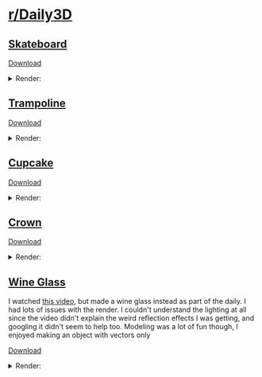 # [r/Daily3D](https://www.reddit.com/r/Daily3D/)

## [Skateboard](https://www.reddit.com/r/Daily3D/comments/1md5z1x/daily3d_for_250730skateboard/)
[Download](https://github.com/ThePeacook/Blender-Portfolio/raw/refs/heads/main/Daily3D%20Reddit/Files/Skateboard.blend)
<details>
  <summary>Render:</summary>
  <img src="https://github.com/ThePeacook/Blender-Portfolio/blob/main/Daily3D%20Reddit/Images/Skateboard.png" width="500">
</details>

## [Trampoline](https://www.reddit.com/r/Daily3D/comments/1m8yjb8/daily3d_for_250725trampoline/)
[Download](https://github.com/ThePeacook/Blender-Portfolio/raw/refs/heads/main/Daily3D%20Reddit/Files/Trampoline.blend)
<details>
  <summary>Render:</summary>
  <img src="https://github.com/ThePeacook/Blender-Portfolio/blob/main/Daily3D%20Reddit/Images/Trampoline.png" width="500">
</details>

## [Cupcake](https://www.reddit.com/r/Daily3D/comments/1m78mjx/daily3d_for_250723cupcake/)
[Download](https://github.com/ThePeacook/Blender-Portfolio/raw/refs/heads/main/Daily3D%20Reddit/Files/Cupcake.blend)
<details>
  <summary>Render:</summary>
  <img src="https://github.com/ThePeacook/Blender-Portfolio/blob/main/Daily3D%20Reddit/Images/Cupcake.png" width="500">
</details>

## [Crown](https://www.reddit.com/r/Daily3D/comments/1m6dgk0/daily3d_for_250722crown/)
[Download](https://github.com/ThePeacook/Blender-Portfolio/raw/refs/heads/main/Daily3D%20Reddit/Files/Crown.blend)
<details>
  <summary>Render:</summary>
  <img src="https://github.com/ThePeacook/Blender-Portfolio/blob/main/Daily3D%20Reddit/Images/Crown.png" width="500">
</details>

## [Wine Glass](https://www.reddit.com/r/Daily3D/comments/1m5i9s4/daily3d_for_250721glass_of_wine/)
  I watched [this video](https://youtu.be/jCVEtLjpeB8?si=q112PcTl8CLv6WWQ), but made a wine glass instead as part of the daily. I had lots of issues with the render. I couldn't understand the lighting at all since the video didn't explain the weird reflection effects I was getting, and googling it didn't seem to help too. Modeling was a lot of fun though, I enjoyed making an object with vectors only

  [Download](https://github.com/ThePeacook/Blender-Portfolio/raw/refs/heads/main/Daily3D%20Reddit/Files/Wine%20Glass.blend)
<details>
  <summary>Render:</summary>
  <img src="https://github.com/ThePeacook/Blender-Portfolio/blob/main/Daily3D%20Reddit/Images/Wine%20Glass.png" width="500">
</details>
